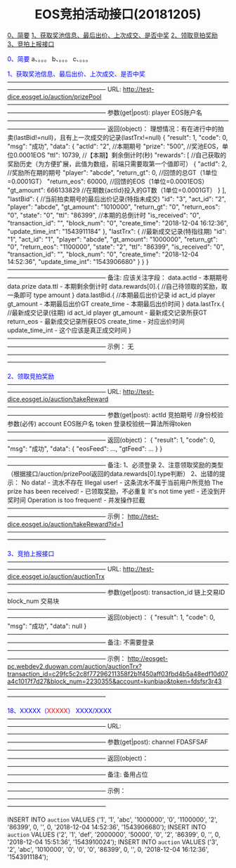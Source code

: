 <h1><center>EOS竞拍活动接口(20181205)</center></h1>


<a href="#a0">0、简要</a>
<a href="#a1">1、获取奖池信息、最后出价、上次成交、是否中奖</a>
<a href="#a2">2、领取竞拍奖励</a>
<a href="#a3">3、竞拍上报接口</a>



<font id="a0" color="blue">0、简要</font>
    a、。。。
    b、。。。
    c、。。。






<font id="a1" color="blue">1、获取奖池信息、最后出价、上次成交、是否中奖</font>
    ————————————————————————————————————————————————————
    URL:
        http://test-dice.eosget.io/auction/prizePool
    ————————————————————————————————————————————————————
    参数(get|post):
        player      EOS账户名
    ————————————————————————————————————————————————————
    返回(object)：
        理想情况：有在进行中的拍卖(lastBid!=null)，且有上一次成交的记录(lastTrx!=null)
        {
            "result": 1,
            "code": 0,
            "msg": "成功",
            "data": {
                "actId": "2", //本期期号
                "prize": "500",  //奖池EOS，单位0.0001EOS
                "ttl": 10739, //【本期】剩余倒计时(秒)
                "rewards": [ //自己获取的奖励历史（为方便扩展，此值为数组，前端只需要取第一个值即可）
                    {
                        "actId": 2, //奖励所在期的期号
                        "player": "abcde",
                        "return_gt": 0,  //回馈的总GT（1单位=0.0001GT）
                        "return_eos": 60000, //回馈的EOS（1单位=0.0001EOS）
                        "gt_amount": 666133829 //在期数{actId}投入的GT数（1单位=0.0001GT）
                    }
                ],
                "lastBid": {  //当前拍卖期号的最后出价记录(特指未成交)
                    "id": "3",
                    "act_id": "2",
                    "player": "abcde",
                    "gt_amount": "1010000",
                    "return_gt": "0",
                    "return_eos": "0",
                    "state": "0",
                    "ttl": "86399", //本期的总倒计时
                    "is_received": "0",
                    "transaction_id": "",
                    "block_num": "0",
                    "create_time": "2018-12-04 16:12:36",
                    "update_time_int": "1543911184"
                },
                "lastTrx": { //最新成交记录(特指往期)
                    "id": "1",
                    "act_id": "1",
                    "player": "abcde",
                    "gt_amount": "1000000",
                    "return_gt": "0",
                    "return_eos": "1100000", 
                    "state": "2",
                    "ttl": "86399",
                    "is_received": "0", 
                    "transaction_id": "",
                    "block_num": "0",
                    "create_time": "2018-12-04 14:52:36",
                    "update_time_int": "1543906680"
                }
            }
        }
    ————————————————————————————————————————————————————
    备注: 
        应该关注字段：
            data.actId - 本期期号
            data.prize
            data.ttl - 本期剩余倒计时
            data.rewards[0].{ //自己待领取的奖励，取一条即可
                type
                amount
            }
            data.lastBid.{ //本期最后出价记录
                id
                act_id
                player
                gt_amount - 本期最后出价GT
                create_time - 本期最后出价时间
            }
            data.lastTrx.{ //最新成交记录(往期)
                id
                act_id
                player
                gt_amount - 最新成交记录所获GT
                return_eos - 最新成交记录所获EOS
                create_time - 对应出价时间
                update_time_int - 这个应该是真正成交时间
            }
    ————————————————————————————————————————————————————
    示例：
        无
    ————————————————————————————————————————————————————





<font id="a2" color="blue">2、领取竞拍奖励</font>
    ————————————————————————————————————————————————————
    URL:
        http://test-dice.eosget.io/auction/takeReward
    ————————————————————————————————————————————————————
    参数(get|post):
        actId       竞拍期号
        //身份校验参数(必传)
        account     EOS账户名
        token       登录校验统一算法所得token
    ————————————————————————————————————————————————————
    返回(object)：
        {
            "result": 1,
            "code": 0,
            "msg": "成功",
            "data": {
                "eosFeed": ...,
                "gtFeed": ...
            }
        }
    ————————————————————————————————————————————————————
    备注: 
        1、必须登录
        2、注意领取奖励的类型（根据接口/auction/prizePool返回的data.rewards[0].type判断）
        2、出错的提示：
            No data! - 流水不存在
            Illegal user!  - 这条流水不属于当前用户所竞拍
            The prize has been received! - 已领取奖励，不必重复
            It\'s not time yet!  - 还没到开奖时间
            Operation is too frequent! - 并发操作拦截
    ————————————————————————————————————————————————————
    示例：
        http://test-dice.eosget.io/auction/takeReward?id=1
    ————————————————————————————————————————————————————






<font id="a3" color="blue">3、竞拍上报接口</font>
    ————————————————————————————————————————————————————
    URL:
        http://test-dice.eosget.io/auction/auctionTrx
    ————————————————————————————————————————————————————
    参数(get|post):
        transaction_id     链上交易ID
        block_num          交易块
    ————————————————————————————————————————————————————
    返回(object)：
        {
            "result": 1,
            "code": 0,
            "msg": "成功",
            "data": null
        }
    ————————————————————————————————————————————————————
    备注: 
        不需要登录
    ————————————————————————————————————————————————————
    示例：
        http://eosget-pc.webdev2.duowan.com/auction/auctionTrx?transaction_id=c29fc5c2c8f77296211358f2b1f450aff03fbd4b5a48edf10d07a4c1017f7d27&block_num=2230355&account=kunbiao&token=fdsfsr3r43
    ————————————————————————————————————————————————————

















<font id="a99" color="blue">18、XXXXX（<font color="red">XXXXX</font>） XXXX/XXXX </font>
    ————————————————————————————————————————————————————
    URL:
    ————————————————————————————————————————————————————
    参数(get|post):
        channel     FDASFSAF
    ————————————————————————————————————————————————————
    返回(object)：
    ————————————————————————————————————————————————————
    备注: 
        备用占位
    ————————————————————————————————————————————————————
    示例：
    ————————————————————————————————————————————————————








INSERT INTO `auction` VALUES ('1', '1', 'abc',  '1000000', '0',     '1100000',  '2', '86399', 0, '', 0, '2018-12-04 14:52:36', '1543906680');
INSERT INTO `auction` VALUES ('2', '1', 'def',      '2000000', '50000', '0',        '2', '86399', 0, '', 0, '2018-12-04 15:51:36', '1543910024');
INSERT INTO `auction` VALUES ('3', '2', 'abc',  '1010000', '0',     '0',        '0', '86399', 0, '', 0, '2018-12-04 16:12:36', '1543911184');

